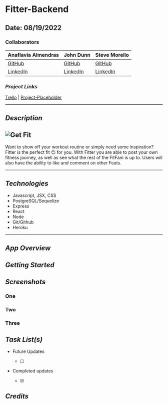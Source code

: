 # Fitter-Backend

## Date: 08/19/2022

### Collaborators

| Anaflavia Almendras                                 | John Dunn                                                 | Steve Morello                                            |
| --------------------------------------------------- | --------------------------------------------------------- | -------------------------------------------------------- |
| [GitHub](https://github.com/A-Almendras)            | [GitHub](https://github.com/d00m-star)                    | [GitHub](https://github.com/scubastove4)                 |
| [LinkedIn](https://www.linkedin.com/in/aalmendras/) | [LinkedIn](https://www.linkedin.com/in/john-michael-dunn) | [LinkedIn](https://www.linkedin.com/in/stephen-morello/) |

### **_Project Links_**

[Trello](https://trello.com/invite/b/Tii64Mux/b676ef2972e7b8260c972527c064d530/project-3-fitter-app) | [Project-Placeholder]()

---

## **_Description_**

## ![Get Fit](https://i.gifer.com/embedded/download/uGR.gif)

Want to show off your workout routine or simply need some inspiration? Fitter is the perfect fit 😉 for you. With Fitter you are able to post your own fitness journey, as well as see what the rest of the FitFam is up to. Users will also have the ability to like and comment on other Feats.

---

## **_Technologies_**

- Javascript, JSX, CSS
- PostgreSQL/Sequelize
- Express
- React
- Node
- Git/Github
- Heroku

---

## **_App Overview_**

## **_Getting Started_**

## **_Screenshots_**

### One

### Two

### Three

## **_Task List(s)_**

- Future Updates

  - [ ]

- Completed updates

  - [x]

## **_Credits_**
